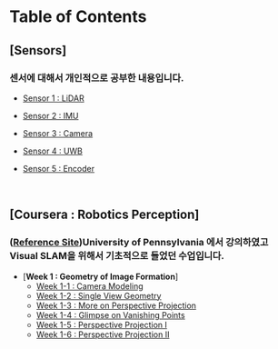 ---
---
# Table of Contents

## [Sensors]
### 센서에 대해서 개인적으로 공부한 내용입니다.


* [Sensor 1 : LiDAR](/_posts/2020-08-16-LiDAR.md) <br>

* [Sensor 2 : IMU](/_posts/2020-08-08-IMU.md) <br>

* [Sensor 3 : Camera](/_posts/2020-08-02-Camera.md) <br>

* [Sensor 4 : UWB](/_posts/2020-08-02-UWB.md) <br>

* [Sensor 5 : Encoder](/_posts/2020-08-02-Encoder.md) <br>

<br>

## [Coursera : Robotics Perception]
### ([Reference Site](https://www.coursera.org/learn/robotics-perception))University of Pennsylvania 에서 강의하였고 Visual SLAM을 위해서 기초적으로 들었던 수업입니다.


* [__Week 1 : Geometry of Image Formation__] <br>
  - [Week 1-1 : Camera Modeling](/_posts/2021-02-06-perception-week1-1.md) <br>
  - [Week 1-2 : Single View Geometry](/_posts/2021-02-06-perception-week1-2.md) <br>
  - [Week 1-3 : More on Perspective Projection](/_posts/2021-02-06-perception-week1-3.md) <br>
  - [Week 1-4 : Glimpse on Vanishing Points](/_posts/2021-02-06-perception-week1-4.md) <br>
  - [Week 1-5 : Perspective Projection I](/_posts/2021-02-06-perception-week1-5.md) <br>
  - [Week 1-6 : Perspective Projection II](/_posts/2021-02-06-perception-week1-6.md) <br>

<!-- {% include posts/index.html %} -->
